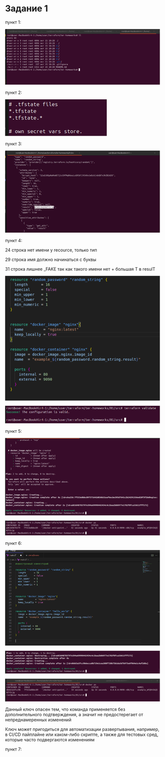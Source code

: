 # Задание 1
пункт 1:

![](https://github.com/DaddyMorlan/ter-homework-01/blob/main/terraform-1/check%203.png)

пункт 2:

![](https://github.com/DaddyMorlan/ter-homework-01/blob/main/terraform-1/1.2.png)

пункт 3:

![](https://github.com/DaddyMorlan/ter-homework-01/blob/main/terraform-1/1.3.png)

пункт 4:

24 строка нет имени у recource, только тип

29 строка имя должно начинаться с буквы

31 строка лишнее _FAKE так как такого имени нет + большая T в resulT

![](https://github.com/DaddyMorlan/ter-homework-01/blob/main/terraform-1/1.4%20code.png)

![](https://github.com/DaddyMorlan/ter-homework-01/blob/main/terraform-1/1.4%20validate.png)

пункт 5:

![](https://github.com/DaddyMorlan/ter-homework-01/blob/main/terraform-1/1.5%20apply.png)

![](https://github.com/DaddyMorlan/ter-homework-01/blob/main/terraform-1/1.5%20ps.png)

пункт 6:

![](https://github.com/DaddyMorlan/ter-homework-01/blob/main/terraform-1/1.6%20code.png)

![](https://github.com/DaddyMorlan/ter-homework-01/blob/main/terraform-1/1.6%20autoapprove.png)

![](https://github.com/DaddyMorlan/ter-homework-01/blob/main/terraform-1/1.6%20ps.png)

Данный ключ опасен тем, что команда применяется без дополнительного подтверждения, а значит не предостерегает от непреднамеренных изменений

Ключ может пригодиться для автоматизации развертывания, например, в CI/CD пайплайне или каком-либо скрипте, а также для тестовых сред, которые часто подвергаются изменениям

пункт 7:
